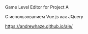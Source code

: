 Game Level Editor for Project A

С использованием Vue.js как JQuery

https://andrewhaze.github.io/ale/
